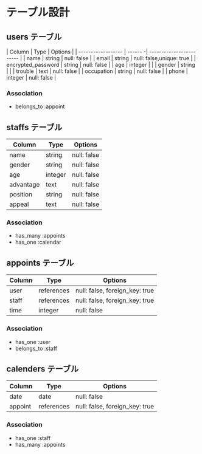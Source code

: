 # テーブル設計

## users テーブル

| Column             | Type    | Options                  |
| ------------------ | ------ -| ------------------------ |
| name               | string  | null: false              |
| email              | string  | null: false,unique: true |
| encrypted_password | string  | null: false              |
| age                | integer |                          |
| gender             | string  |                          |
| trouble            | text    | null: false              |
| occupation         | string  | null: false              |
| phone              | integer | null: false              |

### Association

- belongs_to :appoint


## staffs テーブル

| Column    | Type    | Options                  |
| --------- | --------| ------------------------ |
| name      | string  | null: false              |
| gender    | string  | null: false              |
| age       | integer | null: false              |
| advantage | text    | null: false              |
| position  | string  | null: false              |
| appeal    | text    | null: false              |

### Association

- has_many :appoints
- has_one  :calendar


## appoints テーブル

| Column | Type       | Options                        |
| ------ | -----------| ------------------------------ |
| user   | references | null: false, foreign_key: true |
| staff  | references | null: false, foreign_key: true |
| time   | integer    | null: false                    |

### Association

- has_one    :user
- belongs_to :staff


## calenders テーブル

| Column  | Type       | Options                        |
| ------- | -----------| ------------------------------ |
| date    | date       | null: false                    |
| appoint | references | null: false, foreign_key: true |

### Association

- has_one  :staff
- has_many :appoints